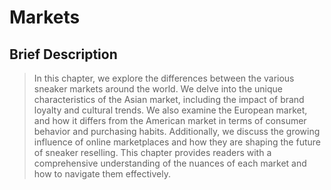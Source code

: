 # Markets
## Brief Description
> In this chapter, we explore the differences between the various sneaker markets around the world. We delve into the unique characteristics of the Asian market, including the impact of brand loyalty and cultural trends. We also examine the European market, and how it differs from the American market in terms of consumer behavior and purchasing habits. Additionally, we discuss the growing influence of online marketplaces and how they are shaping the future of sneaker reselling. This chapter provides readers with a comprehensive understanding of the nuances of each market and how to navigate them effectively.